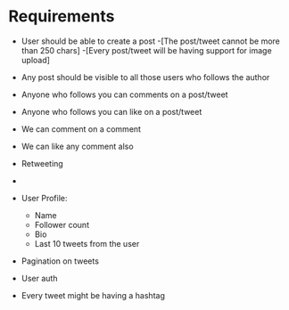 # Requirements

- User should be able to create a post
    -[The post/tweet cannot be more than 250 chars]
    -[Every post/tweet will be having support for image upload]

- Any post should be visible to all those users who follows the author
- Anyone who follows you can comments on a post/tweet
- Anyone who follows you can like on a post/tweet
- We can comment on a comment 
- We can like any comment also
- Retweeting
- 

- User Profile:
    - Name
    - Follower count
    - Bio
    - Last 10 tweets from the user

- Pagination on tweets
- User auth 
 
 - Every tweet might be having a hashtag